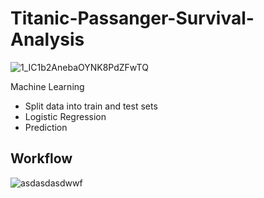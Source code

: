 # Titanic-Passanger-Survival-Analysis
![1_IC1b2AnebaOYNK8PdZFwTQ](https://user-images.githubusercontent.com/51336709/138601649-b7eaabca-be78-4a05-9439-158bef61befe.jpeg)

Machine Learning
  - Split data into train and test sets
  - Logistic Regression
  - Prediction


## Workflow 

![asdasdasdwwf](https://user-images.githubusercontent.com/51336709/138664119-bfd469fa-4619-4985-8940-bd91a0303e97.png)
